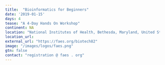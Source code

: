 ```yaml
---
title:  "Bioinformatics for Beginners"
date: '2019-01-15'
days: 4
tease: "A 4-Day Hands On Workshop" 
continent: NA
location: "National Institutes of Health, Bethesda, Maryland, United States"
location_url:
external_url: "https://faes.org/biotech82"
image: "/images/logos/faes.png"
gtn: false
contact: "registration @ faes . org"
---
```

